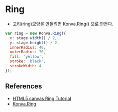 # Ring
* 고리(ring)모양을 만들려면 Konva.Ring() 으로 만든다.
```javascript
var ring = new Konva.Ring({
  x: stage.width() / 2,
  y: stage.height() / 2,
  innerRadius: 40,
  outerRadius: 70,
  fill: 'yellow',
  stroke: 'black',
  strokeWidth: 4
});
```

## References
* [HTML5 canvas Ring Tutorial](https://konvajs.org/docs/shapes/Ring.html)
* [Konva.Ring](https://konvajs.org/api/Konva.Ring.html)